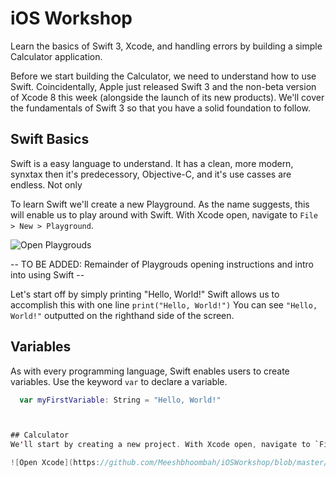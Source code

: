# iOS Workshop
Learn the basics of Swift 3, Xcode, and handling errors by building a simple Calculator application.

Before we start building the Calculator, we need to understand how to use Swift. Coincidentally, Apple just released Swift 3 and the non-beta version of Xcode 8 this week (alongside the launch of its new products). We'll cover the fundamentals of Swift 3 so that you have a solid foundation to follow.

## Swift Basics
Swift is a easy language to understand. It has a clean, more modern, synxtax then it's predecessory, Objective-C, and it's use casses are endless. Not only

To learn Swift we'll create a new Playground. As the name suggests, this will enable us to play around with Swift. With Xcode open, navigate to `File > New > Playground`.

![Open Playgrouds](https://github.com/Meeshbhoombah/iOSWorkshop/blob/master/Screenshots/CreateProject.png)

-- TO BE ADDED: Remainder of Playgrouds opening instructions and intro into using Swift --

Let's start off by simply printing "Hello, World!" Swift allows us to accomplish this with one line `print("Hello, World!")` You can see `"Hello, World!"` outputted on the righthand side of the screen.

## Variables
As with every programming language, Swift enables users to create variables. Use the keyword `var` to declare a variable.
```Swift
  var myFirstVariable: String = "Hello, World!"



## Calculator
We'll start by creating a new project. With Xcode open, navigate to `File > New > Project`.

![Open Xcode](https://github.com/Meeshbhoombah/iOSWorkshop/blob/master/Screenshots/CreateProject.png)

